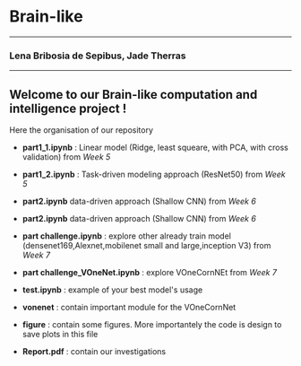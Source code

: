 # Brain-like

---
### Lena Bribosia de Sepibus, Jade Therras
---

## Welcome to our Brain-like computation and intelligence project !

Here the organisation of our repository

* **part1_1.ipynb** : Linear model (Ridge, least squeare, with PCA, with cross validation) from _Week 5_
* **part1_2.ipynb** : Task-driven modeling approach (ResNet50) from _Week 5_
* **part2.ipynb** data-driven approach (Shallow CNN) from _Week 6_
* **part2.ipynb** data-driven approach (Shallow CNN) from _Week 6_


* **part challenge.ipynb** : explore other already train model (densenet169,Alexnet,mobilenet small and large,inception V3) from _Week 7_
* **part challenge_VOneNet.ipynb** : explore VOneCornNEt from _Week 7_
* **test.ipynb** : example of your best model's usage


* **vonenet** : contain important module for the VOneCornNet
* **figure** : contain some figures. More importantely the code is design to save plots in this file
* **Report.pdf** : contain our investigations



